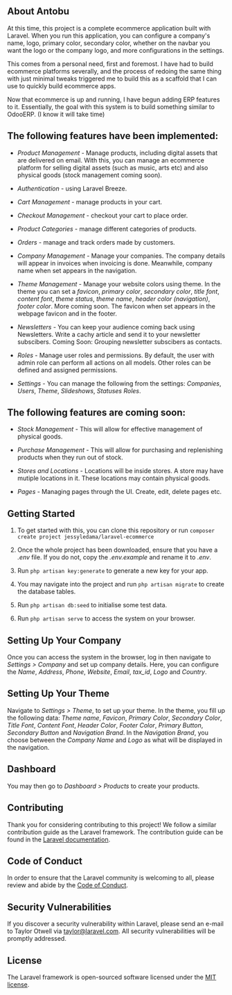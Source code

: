 ## About Antobu

At this time, this project is a complete ecommerce application built with Laravel. When you run this application, you can configure a company's name, logo, primary color, secondary color, whether on the navbar you want the logo or the company logo, and more configurations in the settings.

This comes from a personal need, first and foremost. I have had to build ecommerce platforms severally, and the process of redoing the same thing with just minimal tweaks triggered me to build this as a scaffold that I can use to quickly build ecommerce apps.

Now that ecommerce is up and running, I have begun adding ERP features to it. Essentially, the goal with this system is to build something similar to OdooERP. 
(I know it will take time)

## The following features have been implemented:
- *Product Management* - Manage products, including digital assets that are delivered on email. With this, you can manage an ecommerce platform for selling digital assets (such as music, arts etc) and also physical goods (stock management coming soon).

- *Authentication* - using Laravel Breeze.

- *Cart Management* - manage products in your cart.

- *Checkout Management* - checkout your cart to place order.

- *Product Categories* - manage different categories of products.

- *Orders* - manage and track orders made by customers.

- *Company Management* - Manage your companies. The company details will appear in invoices when invoicing is done. Meanwhile, company name when set appears in the navigation.

- *Theme Management* - Manage your website colors using theme. In the theme you can set a *favicon*, *primary color*, *secondary color*, *title font*, *content font*, *theme status*, *theme name*, *header color (navigation)*, *footer color*. More coming soon. The favicon when set appears in the webpage favicon and in the footer.

- *Newsletters* - You can keep your audience coming back using Newsletters. Write a cachy article and send it to your newsletter subscibers. Coming Soon: Grouping newsletter subscibers as contacts.

- *Roles* - Manage user roles and permissions. By default, the user with admin role can perform all actions on all models. Other roles can be defined and assigned permissions.

- *Settings* - You can manage the following from the settings: *Companies*, *Users*, *Theme*, *Slideshows*, *Statuses* *Roles*. 

## The following features are coming soon:

- *Stock Management* - This will allow for effective management of physical goods. 

- *Purchase Management* - This will allow for purchasing and replenishing products when they run out of stock.

- *Stores and Locations* - Locations will be inside stores. A store may have mutiple locations in it. These locations may contain physical goods.

- *Pages* - Managing pages through the UI. Create, edit, delete pages etc.

## Getting Started

1. To get started with this, you can clone this repository or run ```composer create project jessyledama/laravel-ecommerce```

2. Once the whole project has been downloaded, ensure that you have a *.env* file. If you do not, copy the *.env.example* and rename it to *.env*. 
3. Run ``` php artisan key:generate ``` to generate a new key for your app.

4. You may navigate into the project and run ``` php artisan migrate ``` to create the database tables. 
5. Run ``` php artisan db:seed ``` to initialise some test data. 

6. Run ``` php artisan serve ``` to access the system on your browser. 

## Setting Up Your Company
Once you can access the system in the browser, log in then navigate to *Settings > Company* and set up company details. Here, you can configure the *Name*, *Address*, *Phone*, *Website*, *Email*, *tax_id*, *Logo* and *Country*.

## Setting Up Your Theme
Navigate to *Settings > Theme*, to set up your theme. In the theme, you fill up the following data: *Theme name*, *Favicon*, *Primary Color*, *Secondary Color*, *Title Font*, *Content Font*, *Header Color*, *Footer Color*, *Primary Button*, *Secondary Button* and *Navigation Brand*. In the *Navigation Brand*, you choose between the *Company Name* and *Logo* as what will be displayed in the navigation. 

## Dashboard
You may then go to *Dashboard > Products* to create your products.
## Contributing

Thank you for considering contributing to this project! We follow a similar contribution guide as the Laravel framework. The contribution guide can be found in the [Laravel documentation](https://laravel.com/docs/contributions).

## Code of Conduct

In order to ensure that the Laravel community is welcoming to all, please review and abide by the [Code of Conduct](https://laravel.com/docs/contributions#code-of-conduct).

## Security Vulnerabilities

If you discover a security vulnerability within Laravel, please send an e-mail to Taylor Otwell via [taylor@laravel.com](mailto:taylor@laravel.com). All security vulnerabilities will be promptly addressed.

## License
The Laravel framework is open-sourced software licensed under the [MIT license](https://opensource.org/licenses/MIT).
